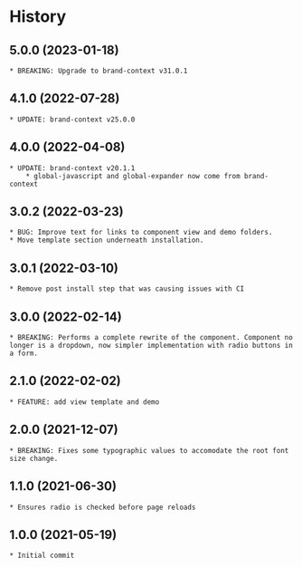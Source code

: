 # History

## 5.0.0 (2023-01-18)
    * BREAKING: Upgrade to brand-context v31.0.1

## 4.1.0 (2022-07-28)
    * UPDATE: brand-context v25.0.0

## 4.0.0 (2022-04-08)
    * UPDATE: brand-context v20.1.1
        * global-javascript and global-expander now come from brand-context

## 3.0.2 (2022-03-23)
    * BUG: Improve text for links to component view and demo folders. 
    * Move template section underneath installation.

## 3.0.1 (2022-03-10)
    * Remove post install step that was causing issues with CI

## 3.0.0 (2022-02-14)
    * BREAKING: Performs a complete rewrite of the component. Component no longer is a dropdown, now simpler implementation with radio buttons in a form.

## 2.1.0 (2022-02-02)
    * FEATURE: add view template and demo

## 2.0.0 (2021-12-07)
    * BREAKING: Fixes some typographic values to accomodate the root font size change.
## 1.1.0 (2021-06-30)
    * Ensures radio is checked before page reloads

## 1.0.0 (2021-05-19)
    * Initial commit
